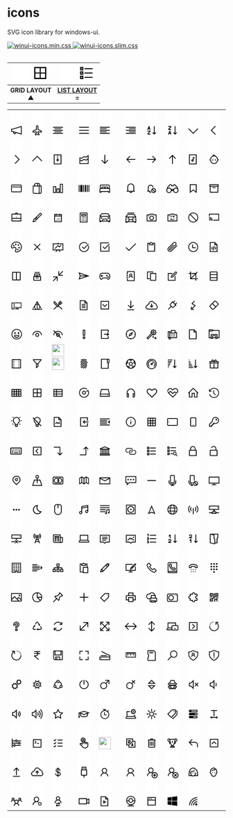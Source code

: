 # icons
SVG icon library for windows-ui.

<a href="https://github.com/windows-ui/icons/tree/main/dist/">
	<img src="https://img.shields.io/github/size/windows-ui/icons/dist/winui-icons.min.css?style=flat&color=EF2D5E&logo=MaterialDesignIcons&logoColor=ffffff&label=winui-icons.min.css" alt="winui-icons.min.css" />

<a href="https://github.com/windows-ui/icons/tree/main/dist/">
	<img src="https://img.shields.io/github/size/windows-ui/icons/dist/winui-icons.slim.css?style=flat&color=00A98F&logo=FontAwesome&logoColor=ffffff&label=winui-icons.slim.css" alt="winui-icons.slim.css" />
</a>
<br/><br/>

<table>
  <tr>
		<th>
			<img width="40" height="40" src="svg/light/icons10-grid-2.svg#gh-dark-mode-only">
			<img width="40" height="40" src="svg/dark/icons10-grid-2.svg#gh-light-mode-only">
		</th>
    <th>
    	<img width="40" height="40" src="svg/light/icons10-list.svg#gh-dark-mode-only">
    	<img width="40" height="40" src="svg/dark/icons10-list.svg#gh-light-mode-only">
		</th>
  </tr>
	 <tr>
    <th>GRID LAYOUT<br>▲</th>
    <th><a href="./README_LIST.md">LIST LAYOUT</a><br>=</th>
  </tr>
</table>

<table>
  <tr>
    <td><img width="28" height="28" src="svg/light/icons10-advertising.svg#gh-dark-mode-only">
    <img width="28" height="28" src="svg/dark/icons10-advertising.svg#gh-light-mode-only"></td>
    <td><img width="28" height="28" src="svg/light/icons10-airport.svg#gh-dark-mode-only">
    <img width="28" height="28" src="svg/dark/icons10-airport.svg#gh-light-mode-only"></td>
    <td><img width="28" height="28" src="svg/light/icons10-align-center.svg#gh-dark-mode-only">
    <img width="28" height="28" src="svg/dark/icons10-align-center.svg#gh-light-mode-only"></td>
    <td><img width="28" height="28" src="svg/light/icons10-align-justify.svg#gh-dark-mode-only">
    <img width="28" height="28" src="svg/dark/icons10-align-justify.svg#gh-light-mode-only"></td>
    <td><img width="28" height="28" src="svg/light/icons10-align-left.svg#gh-dark-mode-only">
    <img width="28" height="28" src="svg/dark/icons10-align-left.svg#gh-light-mode-only"></td>
    <td><img width="28" height="28" src="svg/light/icons10-align-right.svg#gh-dark-mode-only">
    <img width="28" height="28" src="svg/dark/icons10-align-right.svg#gh-light-mode-only"></td>
    <td><img width="28" height="28" src="svg/light/icons10-alphabet-sorting.svg#gh-dark-mode-only">
    <img width="28" height="28" src="svg/dark/icons10-alphabet-sorting.svg#gh-light-mode-only"></td>
    <td><img width="28" height="28" src="svg/light/icons10-alphabet-sorting-2.svg#gh-dark-mode-only">
    <img width="28" height="28" src="svg/dark/icons10-alphabet-sorting-2.svg#gh-light-mode-only"></td>
    <td><img width="28" height="28" src="svg/light/icons10-angle-down.svg#gh-dark-mode-only">
    <img width="28" height="28" src="svg/dark/icons10-angle-down.svg#gh-light-mode-only"></td>
    <td><img width="28" height="28" src="svg/light/icons10-angle-left.svg#gh-dark-mode-only">
    <img width="28" height="28" src="svg/dark/icons10-angle-left.svg#gh-light-mode-only"></td>
  </tr>
  <tr>
    <td><img width="28" height="28" src="svg/light/icons10-angle-right.svg#gh-dark-mode-only">
    <img width="28" height="28" src="svg/dark/icons10-angle-right.svg#gh-light-mode-only"></td>
    <td><img width="28" height="28" src="svg/light/icons10-angle-up.svg#gh-dark-mode-only">
    <img width="28" height="28" src="svg/dark/icons10-angle-up.svg#gh-light-mode-only"></td>
    <td><img width="28" height="28" src="svg/light/icons10-archive.svg#gh-dark-mode-only">
    <img width="28" height="28" src="svg/dark/icons10-archive.svg#gh-light-mode-only"></td>
    <td><img width="28" height="28" src="svg/light/icons10-area-chart.svg#gh-dark-mode-only">
    <img width="28" height="28" src="svg/dark/icons10-area-chart.svg#gh-light-mode-only"></td>
    <td><img width="28" height="28" src="svg/light/icons10-arrow-down.svg#gh-dark-mode-only">
    <img width="28" height="28" src="svg/dark/icons10-arrow-down.svg#gh-light-mode-only"></td>
    <td><img width="28" height="28" src="svg/light/icons10-arrow-left.svg#gh-dark-mode-only">
    <img width="28" height="28" src="svg/dark/icons10-arrow-left.svg#gh-light-mode-only"></td>
    <td><img width="28" height="28" src="svg/light/icons10-arrow-right.svg#gh-dark-mode-only">
    <img width="28" height="28" src="svg/dark/icons10-arrow-right.svg#gh-light-mode-only"></td>
    <td><img width="28" height="28" src="svg/light/icons10-arrow-up.svg#gh-dark-mode-only">
    <img width="28" height="28" src="svg/dark/icons10-arrow-up.svg#gh-light-mode-only"></td>
    <td><img width="28" height="28" src="svg/light/icons10-audio-file.svg#gh-dark-mode-only">
    <img width="28" height="28" src="svg/dark/icons10-audio-file.svg#gh-light-mode-only"></td>
    <td><img width="28" height="28" src="svg/light/icons10-baby.svg#gh-dark-mode-only">
    <img width="28" height="28" src="svg/dark/icons10-baby.svg#gh-light-mode-only"></td>
  </tr>
  <tr>
    <td><img width="28" height="28" src="svg/light/icons10-bank-card.svg#gh-dark-mode-only">
    <img width="28" height="28" src="svg/dark/icons10-bank-card.svg#gh-light-mode-only"></td>
    <td><img width="28" height="28" src="svg/light/icons10-bag.svg#gh-dark-mode-only">
    <img width="28" height="28" src="svg/dark/icons10-bag.svg#gh-light-mode-only"></td>
    <td><img width="28" height="28" src="svg/light/icons10-bar-chart.svg#gh-dark-mode-only">
    <img width="28" height="28" src="svg/dark/icons10-bar-chart.svg#gh-light-mode-only"></td>
    <td><img width="28" height="28" src="svg/light/icons10-barcode.svg#gh-dark-mode-only">
    <img width="28" height="28" src="svg/dark/icons10-barcode.svg#gh-light-mode-only"></td>
    <td><img width="28" height="28" src="svg/light/icons10-bed.svg#gh-dark-mode-only">
    <img width="28" height="28" src="svg/dark/icons10-bed.svg#gh-light-mode-only"></td>
    <td><img width="28" height="28" src="svg/light/icons10-bell.svg#gh-dark-mode-only">
    <img width="28" height="28" src="svg/dark/icons10-bell.svg#gh-light-mode-only"></td>
    <td><img width="28" height="28" src="svg/light/icons10-bell-disabled.svg#gh-dark-mode-only">
    <img width="28" height="28" src="svg/dark/icons10-bell-disabled.svg#gh-light-mode-only"></td>
    <td><img width="28" height="28" src="svg/light/icons10-binoculars.svg#gh-dark-mode-only">
    <img width="28" height="28" src="svg/dark/icons10-binoculars.svg#gh-light-mode-only"></td>
    <td><img width="28" height="28" src="svg/light/icons10-bookmark.svg#gh-dark-mode-only">
    <img width="28" height="28" src="svg/dark/icons10-bookmark.svg#gh-light-mode-only"></td>
    <td><img width="28" height="28" src="svg/light/icons10-box.svg#gh-dark-mode-only">
    <img width="28" height="28" src="svg/dark/icons10-box.svg#gh-light-mode-only"></td>
  </tr>
  <tr>
    <td><img width="28" height="28" src="svg/light/icons10-briefcase.svg#gh-dark-mode-only">
    <img width="28" height="28" src="svg/dark/icons10-briefcase.svg#gh-light-mode-only"></td>
    <td><img width="28" height="28" src="svg/light/icons10-brush.svg#gh-dark-mode-only">
    <img width="28" height="28" src="svg/dark/icons10-brush.svg#gh-light-mode-only"></td>
    <td><img width="28" height="28" src="svg/light/icons10-calendar.svg#gh-dark-mode-only">
    <img width="28" height="28" src="svg/dark/icons10-calendar.svg#gh-light-mode-only"></td>
    <td><img width="28" height="28" src="svg/light/icons10-calculator.svg#gh-dark-mode-only">
    <img width="28" height="28" src="svg/dark/icons10-calculator.svg#gh-light-mode-only"></td>
    <td><img width="28" height="28" src="svg/light/icons10-car.svg#gh-dark-mode-only">
    <img width="28" height="28" src="svg/dark/icons10-car.svg#gh-light-mode-only"></td>
    <td><img width="28" height="28" src="svg/light/icons10-car-taxi.svg#gh-dark-mode-only">
    <img width="28" height="28" src="svg/dark/icons10-car-taxi.svg#gh-light-mode-only"></td>
    <td><img width="28" height="28" src="svg/light/icons10-camera.svg#gh-dark-mode-only">
    <img width="28" height="28" src="svg/dark/icons10-camera.svg#gh-light-mode-only"></td>
    <td><img width="28" height="28" src="svg/light/icons10-camera-switch.svg#gh-dark-mode-only">
    <img width="28" height="28" src="svg/dark/icons10-camera-switch.svg#gh-light-mode-only"></td>
    <td><img width="28" height="28" src="svg/light/icons10-cancel.svg#gh-dark-mode-only">
    <img width="28" height="28" src="svg/dark/icons10-cancel.svg#gh-light-mode-only"></td>
    <td><img width="28" height="28" src="svg/light/icons10-cast.svg#gh-dark-mode-only">
    <img width="28" height="28" src="svg/dark/icons10-cast.svg#gh-light-mode-only"></td>
  </tr>
  <tr>
    <td><img width="28" height="28" src="svg/light/icons10-color-palette.svg#gh-dark-mode-only">
    <img width="28" height="28" src="svg/dark/icons10-color-palette.svg#gh-light-mode-only"></td>
    <td><img width="28" height="28" src="svg/light/icons10-cross.svg#gh-dark-mode-only">
    <img width="28" height="28" src="svg/dark/icons10-cross.svg#gh-light-mode-only"></td>
    <td><img width="28" height="28" src="svg/light/icons10-chart.svg#gh-dark-mode-only">
    <img width="28" height="28" src="svg/dark/icons10-chart.svg#gh-light-mode-only"></td>
    <td><img width="28" height="28" src="svg/light/icons10-checked.svg#gh-dark-mode-only">
    <img width="28" height="28" src="svg/dark/icons10-checked.svg#gh-light-mode-only"></td>
    <td><img width="28" height="28" src="svg/light/icons10-checked-2.svg#gh-dark-mode-only">
    <img width="28" height="28" src="svg/dark/icons10-checked-2.svg#gh-light-mode-only"></td>
    <td><img width="28" height="28" src="svg/light/icons10-checkmark.svg#gh-dark-mode-only">
    <img width="28" height="28" src="svg/dark/icons10-checkmark.svg#gh-light-mode-only"></td>
    <td><img width="28" height="28" src="svg/light/icons10-clipboard.svg#gh-dark-mode-only">
    <img width="28" height="28" src="svg/dark/icons10-clipboard.svg#gh-light-mode-only"></td>
    <td><img width="28" height="28" src="svg/light/icons10-clip.svg#gh-dark-mode-only">
    <img width="28" height="28" src="svg/dark/icons10-clip.svg#gh-light-mode-only"></td>
    <td><img width="28" height="28" src="svg/light/icons10-clock.svg#gh-dark-mode-only">
    <img width="28" height="28" src="svg/dark/icons10-clock.svg#gh-light-mode-only"></td>
    <td><img width="28" height="28" src="svg/light/icons10-code-file.svg#gh-dark-mode-only">
    <img width="28" height="28" src="svg/dark/icons10-code-file.svg#gh-light-mode-only"></td>
  </tr>
  <tr>
    <td><img width="28" height="28" src="svg/light/icons10-columns.svg#gh-dark-mode-only">
    <img width="28" height="28" src="svg/dark/icons10-columns.svg#gh-light-mode-only"></td>
    <td><img width="28" height="28" src="svg/light/icons10-collection.svg#gh-dark-mode-only">
    <img width="28" height="28" src="svg/dark/icons10-collection.svg#gh-light-mode-only"></td>
    <td><img width="28" height="28" src="svg/light/icons10-compress.svg#gh-dark-mode-only">
    <img width="28" height="28" src="svg/dark/icons10-compress.svg#gh-light-mode-only"></td>
    <td><img width="28" height="28" src="svg/light/icons10-compose.svg#gh-dark-mode-only">
    <img width="28" height="28" src="svg/dark/icons10-compose.svg#gh-light-mode-only"></td>
    <td><img width="28" height="28" src="svg/light/icons10-controller.svg#gh-dark-mode-only">
    <img width="28" height="28" src="svg/dark/icons10-controller.svg#gh-light-mode-only"></td>
    <td><img width="28" height="28" src="svg/light/icons10-contact-book.svg#gh-dark-mode-only">
    <img width="28" height="28" src="svg/dark/icons10-contact-book.svg#gh-light-mode-only"></td>
    <td><img width="28" height="28" src="svg/light/icons10-copy.svg#gh-dark-mode-only">
    <img width="28" height="28" src="svg/dark/icons10-copy.svg#gh-light-mode-only"></td>
    <td><img width="28" height="28" src="svg/light/icons10-create-new.svg#gh-dark-mode-only">
    <img width="28" height="28" src="svg/dark/icons10-create-new.svg#gh-light-mode-only"></td>
    <td><img width="28" height="28" src="svg/light/icons10-crop.svg#gh-dark-mode-only">
    <img width="28" height="28" src="svg/dark/icons10-crop.svg#gh-light-mode-only"></td>
    <td><img width="28" height="28" src="svg/light/icons10-database.svg#gh-dark-mode-only">
    <img width="28" height="28" src="svg/dark/icons10-database.svg#gh-light-mode-only"></td>
  </tr>
  <tr>
    <td><img width="28" height="28" src="svg/light/icons10-desktop.svg#gh-dark-mode-only">
    <img width="28" height="28" src="svg/dark/icons10-desktop.svg#gh-light-mode-only"></td>
    <td><img width="28" height="28" src="svg/light/icons10-deathly-hallows.svg#gh-dark-mode-only">
    <img width="28" height="28" src="svg/dark/icons10-deathly-hallows.svg#gh-light-mode-only"></td>
    <td><img width="28" height="28" src="svg/light/icons10-dining-room.svg#gh-dark-mode-only">
    <img width="28" height="28" src="svg/dark/icons10-dining-room.svg#gh-light-mode-only"></td>
    <td><img width="28" height="28" src="svg/light/icons10-document.svg#gh-dark-mode-only">
    <img width="28" height="28" src="svg/dark/icons10-document.svg#gh-light-mode-only"></td>
    <td><img width="28" height="28" src="svg/light/icons10-down-squared.svg#gh-dark-mode-only">
    <img width="28" height="28" src="svg/dark/icons10-down-squared.svg#gh-light-mode-only"></td>
    <td><img width="28" height="28" src="svg/light/icons10-download.svg#gh-dark-mode-only">
    <img width="28" height="28" src="svg/dark/icons10-download.svg#gh-light-mode-only"></td>
    <td><img width="28" height="28" src="svg/light/icons10-download-2.svg#gh-dark-mode-only">
    <img width="28" height="28" src="svg/dark/icons10-download-2.svg#gh-light-mode-only"></td>
    <td><img width="28" height="28" src="svg/light/icons10-electrical.svg#gh-dark-mode-only">
    <img width="28" height="28" src="svg/dark/icons10-electrical.svg#gh-light-mode-only"></td>
    <td><img width="28" height="28" src="svg/light/icons10-electricity.svg#gh-dark-mode-only">
    <img width="28" height="28" src="svg/dark/icons10-electricity.svg#gh-light-mode-only"></td>
    <td><img width="28" height="28" src="svg/light/icons10-eraser.svg#gh-dark-mode-only">
    <img width="28" height="28" src="svg/dark/icons10-eraser.svg#gh-light-mode-only"></td>
  </tr>
  <tr>
    <td><img width="28" height="28" src="svg/light/icons10-emoji-smile.svg#gh-dark-mode-only">
    <img width="28" height="28" src="svg/dark/icons10-emoji-smile.svg#gh-light-mode-only"></td>
    <td><img width="28" height="28" src="svg/light/icons10-eye.svg#gh-dark-mode-only">
    <img width="28" height="28" src="svg/dark/icons10-eye.svg#gh-light-mode-only"></td>
    <td><img width="28" height="28" src="svg/light/icons10-eye-closed.svg#gh-dark-mode-only">
    <img width="28" height="28" src="svg/dark/icons10-eye-closed.svg#gh-light-mode-only"></td>
    <td><img width="28" height="28" src="svg/light/icons10-exclamation-mark.svg#gh-dark-mode-only">
    <img width="28" height="28" src="svg/dark/icons10-exclamation-mark.svg#gh-light-mode-only"></td>
    <td><img width="28" height="28" src="svg/light/icons10-export.svg#gh-dark-mode-only">
    <img width="28" height="28" src="svg/dark/icons10-export.svg#gh-light-mode-only"></td>
    <td><img width="28" height="28" src="svg/light/icons10-explore.svg#gh-dark-mode-only">
    <img width="28" height="28" src="svg/dark/icons10-explore.svg#gh-light-mode-only"></td>
    <td><img width="28" height="28" src="svg/light/icons10-fantasy.svg#gh-dark-mode-only">
    <img width="28" height="28" src="svg/dark/icons10-fantasy.svg#gh-light-mode-only"></td>
    <td><img width="28" height="28" src="svg/light/icons10-fax.svg#gh-dark-mode-only">
    <img width="28" height="28" src="svg/dark/icons10-fax.svg#gh-light-mode-only"></td>
    <td><img width="28" height="28" src="svg/light/icons10-file.svg#gh-dark-mode-only">
    <img width="28" height="28" src="svg/dark/icons10-file.svg#gh-light-mode-only"></td>
    <td><img width="28" height="28" src="svg/light/icons10-file-explorer.svg#gh-dark-mode-only">
    <img width="28" height="28" src="svg/dark/icons10-file-explorer.svg#gh-light-mode-only"></td>
  </tr>
  <tr>
    <td><img width="28" height="28" src="svg/light/icons10-film.svg#gh-dark-mode-only">
    <img width="28" height="28" src="svg/dark/icons10-film.svg#gh-light-mode-only"></td>
    <td><img width="28" height="28" src="svg/light/icons10-filter.svg#gh-dark-mode-only">
    <img width="28" height="28" src="svg/dark/icons10-filter.svg#gh-light-mode-only"></td>
    <td><img width="28" height="28" src="svg/light/icons10-finish-flag.svg#gh-dark-mode-only">
    <img width="28" height="28" src="svg/dark/icons10-finish-flag.svg#gh-light-mode-only"></td>
    <td><img width="28" height="28" src="svg/light/icons10-fingerprint.svg#gh-dark-mode-only">
    <img width="28" height="28" src="svg/dark/icons10-fingerprint.svg#gh-light-mode-only"></td>
    <td><img width="28" height="28" src="svg/light/icons10-folder.svg#gh-dark-mode-only">
    <img width="28" height="28" src="svg/dark/icons10-folder.svg#gh-light-mode-only"></td>
    <td><img width="28" height="28" src="svg/light/icons10-football.svg#gh-dark-mode-only">
    <img width="28" height="28" src="svg/dark/icons10-football.svg#gh-light-mode-only"></td>
    <td><img width="28" height="28" src="svg/light/icons10-gauge.svg#gh-dark-mode-only">
    <img width="28" height="28" src="svg/dark/icons10-gauge.svg#gh-light-mode-only"></td>
    <td><img width="28" height="28" src="svg/light/icons10-generic-sorting.svg#gh-dark-mode-only">
    <img width="28" height="28" src="svg/dark/icons10-generic-sorting.svg#gh-light-mode-only"></td>
    <td><img width="28" height="28" src="svg/light/icons10-generic-sorting-2.svg#gh-dark-mode-only">
    <img width="28" height="28" src="svg/dark/icons10-generic-sorting-2.svg#gh-light-mode-only"></td>
    <td><img width="28" height="28" src="svg/light/icons10-gift.svg#gh-dark-mode-only">
    <img width="28" height="28" src="svg/dark/icons10-gift.svg#gh-light-mode-only"></td>
  </tr>
  <tr>
    <td><img width="28" height="28" src="svg/light/icons10-grid.svg#gh-dark-mode-only">
    <img width="28" height="28" src="svg/dark/icons10-grid.svg#gh-light-mode-only"></td>
    <td><img width="28" height="28" src="svg/light/icons10-grid-2.svg#gh-dark-mode-only">
    <img width="28" height="28" src="svg/dark/icons10-grid-2.svg#gh-light-mode-only"></td>
    <td><img width="28" height="28" src="svg/light/icons10-grid-3.svg#gh-dark-mode-only">
    <img width="28" height="28" src="svg/dark/icons10-grid-3.svg#gh-light-mode-only"></td>
    <td><img width="28" height="28" src="svg/light/icons10-groove.svg#gh-dark-mode-only">
    <img width="28" height="28" src="svg/dark/icons10-groove.svg#gh-light-mode-only"></td>
    <td><img width="28" height="28" src="svg/light/icons10-hdd.svg#gh-dark-mode-only">
    <img width="28" height="28" src="svg/dark/icons10-hdd.svg#gh-light-mode-only"></td>
    <td><img width="28" height="28" src="svg/light/icons10-headphone.svg#gh-dark-mode-only">
    <img width="28" height="28" src="svg/dark/icons10-headphone.svg#gh-light-mode-only"></td>
    <td><img width="28" height="28" src="svg/light/icons10-heart.svg#gh-dark-mode-only">
    <img width="28" height="28" src="svg/dark/icons10-heart.svg#gh-light-mode-only"></td>
    <td><img width="28" height="28" src="svg/light/icons10-health.svg#gh-dark-mode-only">
    <img width="28" height="28" src="svg/dark/icons10-health.svg#gh-light-mode-only"></td>
    <td><img width="28" height="28" src="svg/light/icons10-home.svg#gh-dark-mode-only">
    <img width="28" height="28" src="svg/dark/icons10-home.svg#gh-light-mode-only"></td>
    <td><img width="28" height="28" src="svg/light/icons10-history.svg#gh-dark-mode-only">
    <img width="28" height="28" src="svg/dark/icons10-history.svg#gh-light-mode-only"></td>
  </tr>
  <tr>
    <td><img width="28" height="28" src="svg/light/icons10-idea.svg#gh-dark-mode-only">
    <img width="28" height="28" src="svg/dark/icons10-idea.svg#gh-light-mode-only"></td>
    <td><img width="28" height="28" src="svg/light/icons10-idea-close.svg#gh-dark-mode-only">
    <img width="28" height="28" src="svg/dark/icons10-idea-close.svg#gh-light-mode-only"></td>
    <td><img width="28" height="28" src="svg/light/icons10-image-file.svg#gh-dark-mode-only">
    <img width="28" height="28" src="svg/dark/icons10-image-file.svg#gh-light-mode-only"></td>
    <td><img width="28" height="28" src="svg/light/icons10-import.svg#gh-dark-mode-only">
    <img width="28" height="28" src="svg/dark/icons10-import.svg#gh-light-mode-only"></td>
    <td><img width="28" height="28" src="svg/light/icons10-indent.svg#gh-dark-mode-only">
    <img width="28" height="28" src="svg/dark/icons10-indent.svg#gh-light-mode-only"></td>
    <td><img width="28" height="28" src="svg/light/icons10-info.svg#gh-dark-mode-only">
    <img width="28" height="28" src="svg/dark/icons10-info.svg#gh-light-mode-only"></td>
    <td><img width="28" height="28" src="svg/light/icons10-insert-table.svg#gh-dark-mode-only">
    <img width="28" height="28" src="svg/dark/icons10-insert-table.svg#gh-light-mode-only"></td>
    <td><img width="28" height="28" src="svg/light/icons10-ipad.svg#gh-dark-mode-only">
    <img width="28" height="28" src="svg/dark/icons10-ipad.svg#gh-light-mode-only"></td>
    <td><img width="28" height="28" src="svg/light/icons10-iphone.svg#gh-dark-mode-only">
    <img width="28" height="28" src="svg/dark/icons10-iphone.svg#gh-light-mode-only"></td>
    <td><img width="28" height="28" src="svg/light/icons10-key.svg#gh-dark-mode-only">
    <img width="28" height="28" src="svg/dark/icons10-key.svg#gh-light-mode-only"></td>
  </tr>
  <tr>
    <td><img width="28" height="28" src="svg/light/icons10-keyboard.svg#gh-dark-mode-only">
    <img width="28" height="28" src="svg/dark/icons10-keyboard.svg#gh-light-mode-only"></td>
    <td><img width="28" height="28" src="svg/light/icons10-left-squared.svg#gh-dark-mode-only">
    <img width="28" height="28" src="svg/dark/icons10-left-squared.svg#gh-light-mode-only"></td>
    <td><img width="28" height="28" src="svg/light/icons10-level-down.svg#gh-dark-mode-only">
    <img width="28" height="28" src="svg/dark/icons10-level-down.svg#gh-light-mode-only"></td>
    <td><img width="28" height="28" src="svg/light/icons10-level-up.svg#gh-dark-mode-only">
    <img width="28" height="28" src="svg/dark/icons10-level-up.svg#gh-light-mode-only"></td>
    <td><img width="28" height="28" src="svg/light/icons10-library.svg#gh-dark-mode-only">
    <img width="28" height="28" src="svg/dark/icons10-library.svg#gh-light-mode-only"></td>
    <td><img width="28" height="28" src="svg/light/icons10-link.svg#gh-dark-mode-only">
    <img width="28" height="28" src="svg/dark/icons10-link.svg#gh-light-mode-only"></td>
    <td><img width="28" height="28" src="svg/light/icons10-list.svg#gh-dark-mode-only">
    <img width="28" height="28" src="svg/dark/icons10-list.svg#gh-light-mode-only"></td>
    <td><img width="28" height="28" src="svg/light/icons10-list-search.svg#gh-dark-mode-only">
    <img width="28" height="28" src="svg/dark/icons10-list-search.svg#gh-light-mode-only"></td>
    <td><img width="28" height="28" src="svg/light/icons10-lock.svg#gh-dark-mode-only">
    <img width="28" height="28" src="svg/dark/icons10-lock.svg#gh-light-mode-only"></td>
    <td><img width="28" height="28" src="svg/light/icons10-lock-open.svg#gh-dark-mode-only">
    <img width="28" height="28" src="svg/dark/icons10-lock-open.svg#gh-light-mode-only"></td> 
  </tr>
  <tr>
    <td><img width="28" height="28" src="svg/light/icons10-location.svg#gh-dark-mode-only">
    <img width="28" height="28" src="svg/dark/icons10-location.svg#gh-light-mode-only"></td>
    <td><img width="28" height="28" src="svg/light/icons10-location-point.svg#gh-dark-mode-only">
    <img width="28" height="28" src="svg/dark/icons10-location-point.svg#gh-light-mode-only"></td>
    <td><img width="28" height="28" src="svg/light/icons10-mastercard.svg#gh-dark-mode-only">
    <img width="28" height="28" src="svg/dark/icons10-mastercard.svg#gh-light-mode-only"></td>
    <td><img width="28" height="28" src="svg/light/icons10-map.svg#gh-dark-mode-only">
    <img width="28" height="28" src="svg/dark/icons10-map.svg#gh-light-mode-only"></td>
    <td><img width="28" height="28" src="svg/light/icons10-mail.svg#gh-dark-mode-only">
    <img width="28" height="28" src="svg/dark/icons10-mail.svg#gh-light-mode-only"></td>
    <td><img width="28" height="28" src="svg/light/icons10-messages.svg#gh-dark-mode-only">
    <img width="28" height="28" src="svg/dark/icons10-messages.svg#gh-light-mode-only"></td>
    <td><img width="28" height="28" src="svg/light/icons10-minus.svg#gh-dark-mode-only">
    <img width="28" height="28" src="svg/dark/icons10-minus.svg#gh-light-mode-only"></td>
    <td><img width="28" height="28" src="svg/light/icons10-mic.svg#gh-dark-mode-only">
    <img width="28" height="28" src="svg/dark/icons10-mic.svg#gh-light-mode-only"></td>
    <td><img width="28" height="28" src="svg/light/icons10-mic-disabled.svg#gh-dark-mode-only">
    <img width="28" height="28" src="svg/dark/icons10-mic-disabled.svg#gh-light-mode-only"></td>
    <td><img width="28" height="28" src="svg/light/icons10-monitor.svg#gh-dark-mode-only">
    <img width="28" height="28" src="svg/dark/icons10-monitor.svg#gh-light-mode-only"></td>
  </tr>
  <tr>
    <td><img width="28" height="28" src="svg/light/icons10-more.svg#gh-dark-mode-only">
    <img width="28" height="28" src="svg/dark/icons10-more.svg#gh-light-mode-only"></td>
    <td><img width="28" height="28" src="svg/light/icons10-moon.svg#gh-dark-mode-only">
    <img width="28" height="28" src="svg/dark/icons10-moon.svg#gh-light-mode-only"></td>
    <td><img width="28" height="28" src="svg/light/icons10-mouse.svg#gh-dark-mode-only">
    <img width="28" height="28" src="svg/dark/icons10-mouse.svg#gh-light-mode-only"></td>
    <td><img width="28" height="28" src="svg/light/icons10-music.svg#gh-dark-mode-only">
    <img width="28" height="28" src="svg/dark/icons10-music.svg#gh-light-mode-only"></td>
    <td><img width="28" height="28" src="svg/light/icons10-music-playlist.svg#gh-dark-mode-only">
    <img width="28" height="28" src="svg/dark/icons10-music-playlist.svg#gh-light-mode-only"></td>
    <td><img width="28" height="28" src="svg/light/icons10-music-record.svg#gh-dark-mode-only">
    <img width="28" height="28" src="svg/dark/icons10-music-record.svg#gh-light-mode-only"></td>
    <td><img width="28" height="28" src="svg/light/icons10-navigation.svg#gh-dark-mode-only">
    <img width="28" height="28" src="svg/dark/icons10-navigation.svg#gh-light-mode-only"></td>
    <td><img width="28" height="28" src="svg/light/icons10-network.svg#gh-dark-mode-only">
    <img width="28" height="28" src="svg/dark/icons10-network.svg#gh-light-mode-only"></td>
    <td><img width="28" height="28" src="svg/light/icons10-network-hotspot.svg#gh-dark-mode-only">
    <img width="28" height="28" src="svg/dark/icons10-network-hotspot.svg#gh-light-mode-only"></td>
    <td><img width="28" height="28" src="svg/light/icons10-network-connected.svg#gh-dark-mode-only">
    <img width="28" height="28" src="svg/dark/icons10-network-connected.svg#gh-light-mode-only"></td>
  </tr>
  <tr>
    <td><img width="28" height="28" src="svg/light/icons10-network-disconnected.svg#gh-dark-mode-only">
    <img width="28" height="28" src="svg/dark/icons10-network-disconnected.svg#gh-light-mode-only"></td>
    <td><img width="28" height="28" src="svg/light/icons10-network-tower.svg#gh-dark-mode-only">
    <img width="28" height="28" src="svg/dark/icons10-network-tower.svg#gh-light-mode-only"></td>
    <td><img width="28" height="28" src="svg/light/icons10-news.svg#gh-dark-mode-only">
    <img width="28" height="28" src="svg/dark/icons10-news.svg#gh-light-mode-only"></td>
    <td><img width="28" height="28" src="svg/light/icons10-notebook.svg#gh-dark-mode-only">
    <img width="28" height="28" src="svg/dark/icons10-notebook.svg#gh-light-mode-only"></td>
    <td><img width="28" height="28" src="svg/light/icons10-notification.svg#gh-dark-mode-only">
    <img width="28" height="28" src="svg/dark/icons10-notification.svg#gh-light-mode-only"></td>
    <td><img width="28" height="28" src="svg/light/icons10-notification-image.svg#gh-dark-mode-only">
    <img width="28" height="28" src="svg/dark/icons10-notification-image.svg#gh-light-mode-only"></td>
    <td><img width="28" height="28" src="svg/light/icons10-numbered-list.svg#gh-dark-mode-only">
    <img width="28" height="28" src="svg/dark/icons10-numbered-list.svg#gh-light-mode-only"></td>
    <td><img width="28" height="28" src="svg/light/icons10-numerical-sorting.svg#gh-dark-mode-only">
    <img width="28" height="28" src="svg/dark/icons10-numerical-sorting.svg#gh-light-mode-only"></td>
    <td><img width="28" height="28" src="svg/light/icons10-numerical-sorting-2.svg#gh-dark-mode-only">
    <img width="28" height="28" src="svg/dark/icons10-numerical-sorting-2.svg#gh-light-mode-only"></td>
    <td><img width="28" height="28" src="svg/light/icons10-opened-folder.svg#gh-dark-mode-only">
    <img width="28" height="28" src="svg/dark/icons10-opened-folder.svg#gh-light-mode-only"></td>
  </tr>
  <tr>
    <td><img width="28" height="28" src="svg/light/icons10-organization.svg#gh-dark-mode-only">
    <img width="28" height="28" src="svg/dark/icons10-organization.svg#gh-light-mode-only"></td>
    <td><img width="28" height="28" src="svg/light/icons10-outdent.svg#gh-dark-mode-only">
    <img width="28" height="28" src="svg/dark/icons10-outdent.svg#gh-light-mode-only"></td>
    <td><img width="28" height="28" src="svg/light/icons10-parallel-tasks.svg#gh-dark-mode-only">
    <img width="28" height="28" src="svg/dark/icons10-parallel-tasks.svg#gh-light-mode-only"></td>
    <td><img width="28" height="28" src="svg/light/icons10-paste.svg#gh-dark-mode-only">
    <img width="28" height="28" src="svg/dark/icons10-paste.svg#gh-light-mode-only"></td>
    <td><img width="28" height="28" src="svg/light/icons10-pencil.svg#gh-dark-mode-only">
    <img width="28" height="28" src="svg/dark/icons10-pencil.svg#gh-light-mode-only"></td>
    <td><img width="28" height="28" src="svg/light/icons10-personalize.svg#gh-dark-mode-only">
    <img width="28" height="28" src="svg/dark/icons10-personalize.svg#gh-light-mode-only"></td>
    <td><img width="28" height="28" src="svg/light/icons10-phone.svg#gh-dark-mode-only">
    <img width="28" height="28" src="svg/dark/icons10-phone.svg#gh-light-mode-only"></td>
    <td><img width="28" height="28" src="svg/light/icons10-phone-book.svg#gh-dark-mode-only">
    <img width="28" height="28" src="svg/dark/icons10-phone-book.svg#gh-light-mode-only"></td>
    <td><img width="28" height="28" src="svg/light/icons10-phone-dial.svg#gh-dark-mode-only">
    <img width="28" height="28" src="svg/dark/icons10-phone-dial.svg#gh-light-mode-only"></td>
    <td><img width="28" height="28" src="svg/light/icons10-phone-dialpad.svg#gh-dark-mode-only">
    <img width="28" height="28" src="svg/dark/icons10-phone-dialpad.svg#gh-light-mode-only"></td>
  </tr>
  <tr>
    <td><img width="28" height="28" src="svg/light/icons10-picture.svg#gh-dark-mode-only">
    <img width="28" height="28" src="svg/dark/icons10-picture.svg#gh-light-mode-only"></td>
    <td><img width="28" height="28" src="svg/light/icons10-pie-chart.svg#gh-dark-mode-only">
    <img width="28" height="28" src="svg/dark/icons10-pie-chart.svg#gh-light-mode-only"></td>
    <td><img width="28" height="28" src="svg/light/icons10-pin.svg#gh-dark-mode-only">
    <img width="28" height="28" src="svg/dark/icons10-pin.svg#gh-light-mode-only"></td>
    <td><img width="28" height="28" src="svg/light/icons10-plus.svg#gh-dark-mode-only">
    <img width="28" height="28" src="svg/dark/icons10-plus.svg#gh-light-mode-only"></td>
    <td><img width="28" height="28" src="svg/light/icons10-price-tag.svg#gh-dark-mode-only">
    <img width="28" height="28" src="svg/dark/icons10-price-tag.svg#gh-light-mode-only"></td>
    <td><img width="28" height="28" src="svg/light/icons10-printer.svg#gh-dark-mode-only">
    <img width="28" height="28" src="svg/dark/icons10-printer.svg#gh-light-mode-only"></td>
    <td><img width="28" height="28" src="svg/light/icons10-printer-cloud.svg#gh-dark-mode-only">
    <img width="28" height="28" src="svg/dark/icons10-printer-cloud.svg#gh-light-mode-only"></td>
    <td><img width="28" height="28" src="svg/light/icons10-projector.svg#gh-dark-mode-only">
    <img width="28" height="28" src="svg/dark/icons10-projector.svg#gh-light-mode-only"></td>
    <td><img width="28" height="28" src="svg/light/icons10-puzzle.svg#gh-dark-mode-only">
    <img width="28" height="28" src="svg/dark/icons10-puzzle.svg#gh-light-mode-only"></td>
    <td><img width="28" height="28" src="svg/light/icons10-qr-code.svg#gh-dark-mode-only">
    <img width="28" height="28" src="svg/dark/icons10-qr-code.svg#gh-light-mode-only"></td>
  </tr>
  <tr>
    <td><img width="28" height="28" src="svg/light/icons10-question-mark.svg#gh-dark-mode-only">
    <img width="28" height="28" src="svg/dark/icons10-question-mark.svg#gh-light-mode-only"></td>
    <td><img width="28" height="28" src="svg/light/icons10-recycling.svg#gh-dark-mode-only">
    <img width="28" height="28" src="svg/dark/icons10-recycling.svg#gh-light-mode-only"></td>
    <td><img width="28" height="28" src="svg/light/icons10-refresh.svg#gh-dark-mode-only">
    <img width="28" height="28" src="svg/dark/icons10-refresh.svg#gh-light-mode-only"></td>
    <td><img width="28" height="28" src="svg/light/icons10-resize-diagonal.svg#gh-dark-mode-only">
    <img width="28" height="28" src="svg/dark/icons10-resize-diagonal.svg#gh-light-mode-only"></td>
    <td><img width="28" height="28" src="svg/light/icons10-resize-four-directions.svg#gh-dark-mode-only">
    <img width="28" height="28" src="svg/dark/icons10-resize-four-directions.svg#gh-light-mode-only"></td>
    <td><img width="28" height="28" src="svg/light/icons10-resize-horizontal.svg#gh-dark-mode-only">
    <img width="28" height="28" src="svg/dark/icons10-resize-horizontal.svg#gh-light-mode-only"></td>
    <td><img width="28" height="28" src="svg/light/icons10-resize-vertical.svg#gh-dark-mode-only">
    <img width="28" height="28" src="svg/dark/icons10-resize-vertical.svg#gh-light-mode-only"></td>
    <td><img width="28" height="28" src="svg/light/icons10-responsive.svg#gh-dark-mode-only">
    <img width="28" height="28" src="svg/dark/icons10-responsive.svg#gh-light-mode-only"></td>
    <td><img width="28" height="28" src="svg/light/icons10-right-squared.svg#gh-dark-mode-only">
    <img width="28" height="28" src="svg/dark/icons10-right-squared.svg#gh-light-mode-only"></td>
    <td><img width="28" height="28" src="svg/light/icons10-rotate-left.svg#gh-dark-mode-only">
    <img width="28" height="28" src="svg/dark/icons10-rotate-left.svg#gh-light-mode-only"></td>
  </tr>
  <tr>
    <td><img width="28" height="28" src="svg/light/icons10-rotate-right.svg#gh-dark-mode-only">
    <img width="28" height="28" src="svg/dark/icons10-rotate-right.svg#gh-light-mode-only"></td>
    <td><img width="28" height="28" src="svg/light/icons10-rupee.svg#gh-dark-mode-only">
    <img width="28" height="28" src="svg/dark/icons10-rupee.svg#gh-light-mode-only"></td>
    <td><img width="28" height="28" src="svg/light/icons10-save.svg#gh-dark-mode-only">
    <img width="28" height="28" src="svg/dark/icons10-save.svg#gh-light-mode-only"></td>
    <td><img width="28" height="28" src="svg/light/icons10-scan.svg#gh-dark-mode-only">
    <img width="28" height="28" src="svg/dark/icons10-scan.svg#gh-light-mode-only"></td>
    <td><img width="28" height="28" src="svg/light/icons10-scanner.svg#gh-dark-mode-only">
    <img width="28" height="28" src="svg/dark/icons10-scanner.svg#gh-light-mode-only"></td>
    <td><img width="28" height="28" src="svg/light/icons10-scale.svg#gh-dark-mode-only">
    <img width="28" height="28" src="svg/dark/icons10-scale.svg#gh-light-mode-only"></td>
    <td><img width="28" height="28" src="svg/light/icons10-sdcard.svg#gh-dark-mode-only">
    <img width="28" height="28" src="svg/dark/icons10-sdcard.svg#gh-light-mode-only"></td>
    <td><img width="28" height="28" src="svg/light/icons10-search.svg#gh-dark-mode-only">
    <img width="28" height="28" src="svg/dark/icons10-search.svg#gh-light-mode-only"></td>
    <td><img width="28" height="28" src="svg/light/icons10-security-user.svg#gh-dark-mode-only">
    <img width="28" height="28" src="svg/dark/icons10-security-user.svg#gh-light-mode-only"></td>
    <td><img width="28" height="28" src="svg/light/icons10-security-issue.svg#gh-dark-mode-only">
    <img width="28" height="28" src="svg/dark/icons10-security-issue.svg#gh-light-mode-only"></td>  
  </tr>
  <tr>
    <td><img width="28" height="28" src="svg/light/icons10-services.svg#gh-dark-mode-only">
    <img width="28" height="28" src="svg/dark/icons10-services.svg#gh-light-mode-only"></td>
    <td><img width="28" height="28" src="svg/light/icons10-settings.svg#gh-dark-mode-only">
    <img width="28" height="28" src="svg/dark/icons10-settings.svg#gh-light-mode-only"></td>
    <td><img width="28" height="28" src="svg/light/icons10-share.svg#gh-dark-mode-only">
    <img width="28" height="28" src="svg/dark/icons10-share.svg#gh-light-mode-only"></td>
    <td><img width="28" height="28" src="svg/light/icons10-shutdown.svg#gh-dark-mode-only">
    <img width="28" height="28" src="svg/dark/icons10-shutdown.svg#gh-light-mode-only"></td>
    <td><img width="28" height="28" src="svg/light/icons10-sign-male.svg#gh-dark-mode-only">
    <img width="28" height="28" src="svg/dark/icons10-sign-male.svg#gh-light-mode-only"></td>
    <td><img width="28" height="28" src="svg/light/icons10-sign-female.svg#gh-dark-mode-only">
    <img width="28" height="28" src="svg/dark/icons10-sign-female.svg#gh-light-mode-only"></td>
    <td><img width="28" height="28" src="svg/light/icons10-sort.svg#gh-dark-mode-only">
    <img width="28" height="28" src="svg/dark/icons10-sort.svg#gh-light-mode-only"></td>
    <td><img width="28" height="28" src="svg/light/icons10-spy.svg#gh-dark-mode-only">
    <img width="28" height="28" src="svg/dark/icons10-spy.svg#gh-light-mode-only"></td>
    <td><img width="28" height="28" src="svg/light/icons10-speaker-0.svg#gh-dark-mode-only">
    <img width="28" height="28" src="svg/dark/icons10-speaker-0.svg#gh-light-mode-only"></td>
    <td><img width="28" height="28" src="svg/light/icons10-speaker-1.svg#gh-dark-mode-only">
    <img width="28" height="28" src="svg/dark/icons10-speaker-1.svg#gh-light-mode-only"></td>
  </tr>
  <tr>
    <td><img width="28" height="28" src="svg/light/icons10-speaker-2.svg#gh-dark-mode-only">
    <img width="28" height="28" src="svg/dark/icons10-speaker-2.svg#gh-light-mode-only"></td>
    <td><img width="28" height="28" src="svg/light/icons10-speaker-3.svg#gh-dark-mode-only">
    <img width="28" height="28" src="svg/dark/icons10-speaker-3.svg#gh-light-mode-only"></td>
    <td><img width="28" height="28" src="svg/light/icons10-star.svg#gh-dark-mode-only">
    <img width="28" height="28" src="svg/dark/icons10-star.svg#gh-light-mode-only"></td>
    <td><img width="28" height="28" src="svg/light/icons10-student.svg#gh-dark-mode-only">
    <img width="28" height="28" src="svg/dark/icons10-student.svg#gh-light-mode-only"></td>
    <td><img width="28" height="28" src="svg/light/icons10-stopwatch.svg#gh-dark-mode-only">
    <img width="28" height="28" src="svg/dark/icons10-stopwatch.svg#gh-light-mode-only"></td>
    <td><img width="28" height="28" src="svg/light/icons10-support.svg#gh-dark-mode-only">
    <img width="28" height="28" src="svg/dark/icons10-support.svg#gh-light-mode-only"></td>
    <td><img width="28" height="28" src="svg/light/icons10-sun.svg#gh-dark-mode-only">
    <img width="28" height="28" src="svg/dark/icons10-sun.svg#gh-light-mode-only"></td>
    <td><img width="28" height="28" src="svg/light/icons10-tags.svg#gh-dark-mode-only">
    <img width="28" height="28" src="svg/dark/icons10-tags.svg#gh-light-mode-only"></td>
    <td><img width="28" height="28" src="svg/light/icons10-tasks.svg#gh-dark-mode-only">
    <img width="28" height="28" src="svg/dark/icons10-tasks.svg#gh-light-mode-only"></td>
    <td><img width="28" height="28" src="svg/light/icons10-text-width.svg#gh-dark-mode-only">
    <img width="28" height="28" src="svg/dark/icons10-text-width.svg#gh-light-mode-only"></td>
  </tr>
  <tr>
    <td><img width="28" height="28" src="svg/light/icons10-timeline.svg#gh-dark-mode-only">
    <img width="28" height="28" src="svg/dark/icons10-timeline.svg#gh-light-mode-only"></td>
    <td><img width="28" height="28" src="svg/light/icons10-terminal.svg#gh-dark-mode-only">
    <img width="28" height="28" src="svg/dark/icons10-terminal.svg#gh-light-mode-only"></td>
    <td><img width="28" height="28" src="svg/light/icons10-todo-list.svg#gh-dark-mode-only">
    <img width="28" height="28" src="svg/dark/icons10-todo-list.svg#gh-light-mode-only"></td>
    <td><img width="28" height="28" src="svg/light/icons10-touch.svg#gh-dark-mode-only">
    <img width="28" height="28" src="svg/dark/icons10-touch.svg#gh-light-mode-only"></td>
    <td><img width="28" height="28" src="svg/light/icons10-thermometer.svg#gh-dark-mode-only">
    <img width="28" height="28" src="svg/darkicons10-thermometer.svg#gh-light-mode-only"></td>
    <td><img width="28" height="28" src="svg/light/icons10-translation.svg#gh-dark-mode-only">
    <img width="28" height="28" src="svg/dark/icons10-translation.svg#gh-light-mode-only"></td>
    <td><img width="28" height="28" src="svg/light/icons10-trash.svg#gh-dark-mode-only">
    <img width="28" height="28" src="svg/dark/icons10-trash.svg#gh-light-mode-only"></td>
    <td><img width="28" height="28" src="svg/light/icons10-trophy.svg#gh-dark-mode-only">
    <img width="28" height="28" src="svg/dark/icons10-trophy.svg#gh-light-mode-only"></td>
    <td><img width="28" height="28" src="svg/light/icons10-undo.svg#gh-dark-mode-only">
    <img width="28" height="28" src="svg/dark/icons10-undo.svg#gh-light-mode-only"></td>
    <td><img width="28" height="28" src="svg/light/icons10-up-squared.svg#gh-dark-mode-only">
    <img width="28" height="28" src="svg/dark/icons10-up-squared.svg#gh-light-mode-only"></td>   
  </tr>
  <tr>
    <td><img width="28" height="28" src="svg/light/icons10-upload.svg#gh-dark-mode-only">
    <img width="28" height="28" src="svg/dark/icons10-upload.svg#gh-light-mode-only"></td>
    <td><img width="28" height="28" src="svg/light/icons10-upload-2.svg#gh-dark-mode-only">
    <img width="28" height="28" src="svg/dark/icons10-upload-2.svg#gh-light-mode-only"></td>
    <td><img width="28" height="28" src="svg/light/icons10-us-dollar.svg#gh-dark-mode-only">
    <img width="28" height="28" src="svg/dark/icons10-us-dollar.svg#gh-light-mode-only"></td>
    <td><img width="28" height="28" src="svg/light/icons10-usb.svg#gh-dark-mode-only">
    <img width="28" height="28" src="svg/dark/icons10-usb.svg#gh-light-mode-only"></td>
    <td><img width="28" height="28" src="svg/light/icons10-user.svg#gh-dark-mode-only">
    <img width="28" height="28" src="svg/dark/icons10-user.svg#gh-light-mode-only"></td>
    <td><img width="28" height="28" src="svg/light/icons10-user-female.svg#gh-dark-mode-only">
    <img width="28" height="28" src="svg/dark/icons10-user-female.svg#gh-light-mode-only"></td>
    <td><img width="28" height="28" src="svg/light/icons10-user-add.svg#gh-dark-mode-only">
    <img width="28" height="28" src="svg/dark/icons10-user-add.svg#gh-light-mode-only"></td>
    <td><img width="28" height="28" src="svg/light/icons10-user-remove.svg#gh-dark-mode-only">
    <img width="28" height="28" src="svg/dark/icons10-user-remove.svg#gh-light-mode-only"></td>
    <td><img width="28" height="28" src="svg/light/icons10-user-girl.svg#gh-dark-mode-only">
    <img width="28" height="28" src="svg/dark/icons10-user-girl.svg#gh-light-mode-only"></td>
    <td><img width="28" height="28" src="svg/light/icons10-user-boy.svg#gh-dark-mode-only">
    <img width="28" height="28" src="svg/dark/icons10-user-boy.svg#gh-light-mode-only"></td> 
  </tr>
  <tr>
    <td><img width="28" height="28" src="svg/light/icons10-user-group.svg#gh-dark-mode-only">
    <img width="28" height="28" src="svg/dark/icons10-user-group.svg#gh-light-mode-only"></td>
    <td><img width="28" height="28" src="svg/light/icons10-user-settings.svg#gh-dark-mode-only">
    <img width="28" height="28" src="svg/dark/icons10-user-settings.svg#gh-light-mode-only"></td>
    <td><img width="28" height="28" src="svg/light/icons10-user-switch.svg#gh-dark-mode-only">
    <img width="28" height="28" src="svg/dark/icons10-user-switch.svg#gh-light-mode-only"></td>
    <td><img width="28" height="28" src="svg/light/icons10-video-call.svg#gh-dark-mode-only">
    <img width="28" height="28" src="svg/dark/icons10-video-call.svg#gh-light-mode-only"></td>
    <td><img width="28" height="28" src="svg/light/icons10-video-file.svg#gh-dark-mode-only">
    <img width="28" height="28" src="svg/dark/icons10-video-file.svg#gh-light-mode-only"></td>
    <td><img width="28" height="28" src="svg/light/icons10-web-cam.svg#gh-dark-mode-only">
    <img width="28" height="28" src="svg/dark/icons10-web-cam.svg#gh-light-mode-only"></td>
    <td><img width="28" height="28" src="svg/light/icons10-window.svg#gh-dark-mode-only">
    <img width="28" height="28" src="svg/dark/icons10-window.svg#gh-light-mode-only"></td>
    <td><img width="28" height="28" src="svg/light/icons10-windows.svg#gh-dark-mode-only">
    <img width="28" height="28" src="svg/dark/icons10-windows.svg#gh-light-mode-only"></td>
    <td><img width="28" height="28" src="svg/light/icons10-wifi.svg#gh-dark-mode-only">
    <img width="28" height="28" src="svg/dark/icons10-wifi.svg#gh-light-mode-only"></td>
  </tr>
</table>
